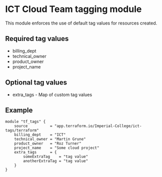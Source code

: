 # ICT Cloud Team tagging module

This module enforces the use of default tag values for resources created.

## Required tag values

* billing_dept
* technical_owner
* product_owner
* project_name

## Optional tag values

* extra_tags - Map of custom tag values

## Example

```HCL
module "tf_tags" {
    source          = "app.terraform.io/Imperial-College/ict-tags/terraform"
    billing_dept    = "ICT"
    technical_owner = "Martin Grune"
    product_owner   = "Roz Turner"
    project_name    = "Some cloud project"
    extra_tags      = {
        someExtraTag    = "tag value"
        anotherExtraTag = "tag value"
    }
}
```
